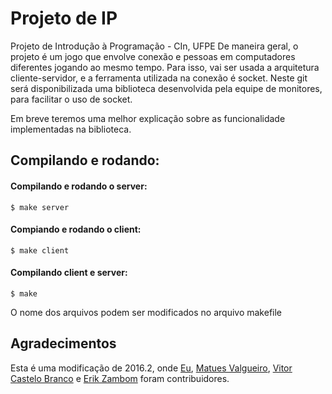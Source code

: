 # Projeto de IP

Projeto de Introdução à Programação - CIn, UFPE
De maneira geral, o projeto é um jogo que envolve conexão e pessoas em computadores diferentes jogando ao mesmo tempo.
Para isso, vai ser usada a arquitetura cliente-servidor, e a ferramenta utilizada na conexão é socket.
Neste git será disponibilizada uma biblioteca desenvolvida pela equipe de monitores, para facilitar o uso de socket.

Em breve teremos uma melhor explicação sobre as funcionalidade implementadas na biblioteca.

## Compilando e rodando:
#### Compilando e rodando o server:
	$ make server 
#### Compiando e rodando o client:
	$ make client
#### Compilando client e server:
	$ make

O nome dos arquivos podem ser modificados no arquivo makefile


## Agradecimentos
Esta é uma modificação de 2016.2, onde [Eu](https://github.com/luucasv/), [Matues Valgueiro](https://github.com/Valgueiro), [Vitor Castelo Branco](https://github.com/vtcb) e [Erik Zambom](https://github.com/Zambom) foram contribuidores.